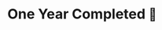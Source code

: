 #                                  One Year Completed <span style='font-size:25px;'>&#128150;</span>
<div id="gui"></div>		
<div id="canvas-container">
  <div id="mountains2"></div>
  <div id="mountains1"></div>
  <div id="skyline"></div>
</div>
